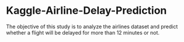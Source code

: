 # Kaggle-Airline-Delay-Prediction
The objective of this study is to analyze the airlines dataset and predict whether a flight will be delayed for more than 12 minutes or not.
